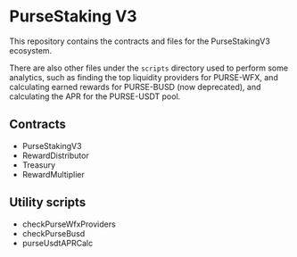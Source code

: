 # PurseStaking V3

This repository contains the contracts and files for the PurseStakingV3 ecosystem.

There are also other files under the `scripts` directory used to perform some analytics, such as finding the top liquidity providers for PURSE-WFX, and calculating earned rewards for PURSE-BUSD (now deprecated), and calculating the APR for the PURSE-USDT pool.

## Contracts
- PurseStakingV3
- RewardDistributor
- Treasury
- RewardMultiplier

## Utility scripts
- checkPurseWfxProviders
- checkPurseBusd
- purseUsdtAPRCalc